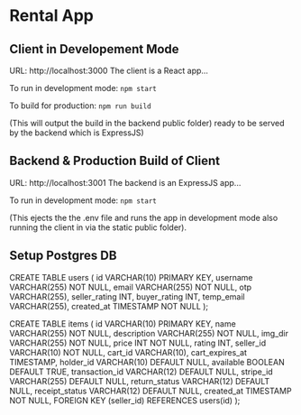 # Rental App

## Client in Developement Mode
URL: http://localhost:3000
The client is a React app... 

To run in development mode: 
```npm start```

To build for production: 
```npm run build```

(This will output the build in the backend public folder) ready to be served by the backend which is ExpressJS)

## Backend & Production Build of Client
URL: http://localhost:3001
The backend is an ExpressJS app...

To run in development mode: 
```npm start```

(This ejects the the .env file and runs the app in development mode also running the client in via the static public folder).

## Setup Postgres DB
CREATE TABLE users (
  id VARCHAR(10) PRIMARY KEY,
  username VARCHAR(255) NOT NULL,
  email VARCHAR(255) NOT NULL,
  otp VARCHAR(255),
  seller_rating INT,
  buyer_rating INT,
  temp_email VARCHAR(255),
  created_at TIMESTAMP NOT NULL
);

CREATE TABLE items (
  id VARCHAR(10) PRIMARY KEY,
  name VARCHAR(255) NOT NULL,
  description VARCHAR(255) NOT NULL,
  img_dir VARCHAR(255) NOT NULL,
  price INT NOT NULL,
  rating INT,
  seller_id VARCHAR(10) NOT NULL,
  cart_id VARCHAR(10),
  cart_expires_at TIMESTAMP,
  holder_id VARCHAR(10) DEFAULT NULL,
  available BOOLEAN DEFAULT TRUE,
  transaction_id VARCHAR(12) DEFAULT NULL,
  stripe_id VARCHAR(255) DEFAULT NULL,
  return_status VARCHAR(12) DEFAULT NULL,
  receipt_status VARCHAR(12) DEFAULT NULL,
  created_at TIMESTAMP NOT NULL,
  FOREIGN KEY (seller_id) REFERENCES users(id)
);
